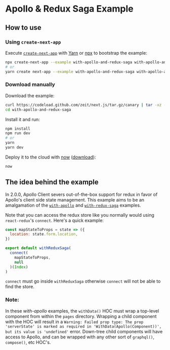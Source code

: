 # Apollo & Redux Saga Example

## How to use

### Using `create-next-app`

Execute [`create-next-app`](https://github.com/segmentio/create-next-app) with [Yarn](https://yarnpkg.com/lang/en/docs/cli/create/) or [npx](https://github.com/zkat/npx#readme) to bootstrap the example:

```bash
npx create-next-app --example with-apollo-and-redux-saga with-apollo-and-redux-saga-app
# or
yarn create next-app --example with-apollo-and-redux-saga with-apollo-and-redux-saga-app
```

### Download manually

Download the example:

```bash
curl https://codeload.github.com/zeit/next.js/tar.gz/canary | tar -xz --strip=2 next.js-canary/examples/with-apollo-and-redux-saga
cd with-apollo-and-redux-saga
```

Install it and run:

```bash
npm install
npm run dev
# or
yarn
yarn dev
```

Deploy it to the cloud with [now](https://zeit.co/now) ([download](https://zeit.co/download)):

```bash
now
```

## The idea behind the example

In 2.0.0, Apollo Client severs out-of-the-box support for redux in favor of Apollo's client side state management. This example aims to be an amalgamation of the [`with-apollo`](https://github.com/zeit/next.js/tree/master/examples/with-apollo) and [`with-redux-saga`](https://github.com/zeit/next.js/tree/master/examples/with-redux-saga) examples.

Note that you can access the redux store like you normally would using `react-redux`'s `connect`. Here's a quick example:

```js
const mapStateToProps = state => ({
  location: state.form.location,
})

export default withReduxSaga(
  connect(
    mapStateToProps,
    null
  )(Index)
)
```

`connect` must go inside `withReduxSaga` otherwise `connect` will not be able to find the store.

### Note:

In these _with-apollo_ examples, the `withData()` HOC must wrap a top-level component from within the `pages` directory. Wrapping a child component with the HOC will result in a `Warning: Failed prop type: The prop 'serverState' is marked as required in 'WithData(Apollo(Component))', but its value is 'undefined'` error. Down-tree child components will have access to Apollo, and can be wrapped with any other sort of `graphql()`, `compose()`, etc HOC's.

